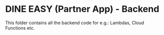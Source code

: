 # DINE EASY (Partner App) - Backend

This folder contains all the backend code for e.g.: Lambdas, Cloud Functions etc.
